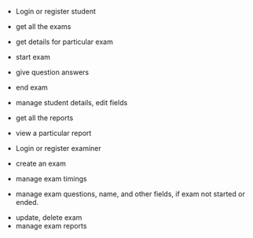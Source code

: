 - Login or register student
- get all the exams
- get details for particular exam
- start exam
- give question answers
- end exam
- manage student details, edit fields
- get all the reports
- view a particular report

- Login or register examiner
- create an exam
- manage exam timings
- manage exam questions, name, and other fields, if exam not started or ended.
<!-- - manage student sessions -->
- update, delete exam
- manage exam reports
